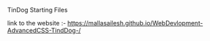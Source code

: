TinDog Starting Files

link to the website :- https://mallasailesh.github.io/WebDevlopment-AdvancedCSS-TindDog-/
